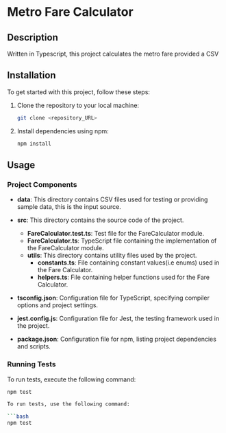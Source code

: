 # Metro Fare Calculator

## Description

Written in Typescript, this project calculates the metro fare provided a CSV 

## Installation

To get started with this project, follow these steps:

1. Clone the repository to your local machine:

    ```bash
    git clone <repository_URL>
    ```

2. Install dependencies using npm:

    ```bash
    npm install
    ```

## Usage

### Project Components

- **data**: This directory contains CSV files used for testing or providing sample data, this is the input source.

- **src**: This directory contains the source code of the project.
  - **FareCalculator.test.ts**: Test file for the FareCalculator module.
  - **FareCalculator.ts**: TypeScript file containing the implementation of the FareCalculator module.
  - **utils**: This directory contains utility files used by the project.
    - **constants.ts**: File containing constant values(i.e enums) used in the Fare Calculator.
    - **helpers.ts**: File containing helper functions used for the Fare Calculator.
- **tsconfig.json**: Configuration file for TypeScript, specifying compiler options and project settings.
- **jest.config.js**: Configuration file for Jest, the testing framework used in the project.
- **package.json**: Configuration file for npm, listing project dependencies and scripts.

### Running Tests

To run tests, execute the following command:

```bash
npm test

To run tests, use the following command:

```bash
npm test

